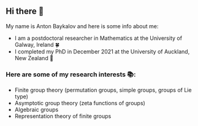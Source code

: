 ## Hi there 👋

My name is Anton Baykalov and here is some info about me:

- I am a postdoctoral researcher in Mathematics at the University of Galway, Ireland 🍀
- I completed my PhD in December 2021 at the University of Auckland, New Zealand 🥝

### Here are some of my research interests 📚:
- Finite group theory (permutation groups, simple groups, groups of Lie type)
- Asymptotic group theory (zeta functions of groups)
- Algebraic groups
- Representation theory of finite groups


<!--
**anton-baykalov/anton-baykalov** is a ✨ _special_ ✨ repository because its `README.md` (this file) appears on your GitHub profile.

Here are some ideas to get you started:

- 🔭 I’m currently working on ...
- 🌱 I’m currently learning ...
- 👯 I’m looking to collaborate on ...
- 🤔 I’m looking for help with ...
- 💬 Ask me about ...
- 📫 How to reach me: ...
- 😄 Pronouns: ...
- ⚡ Fun fact: ...
-->
